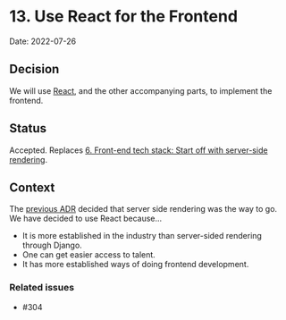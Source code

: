 # 13. Use React for the Frontend

Date: 2022-07-26

## Decision

We will use [React](https://reactjs.org), and the other accompanying parts, to implement the frontend.

## Status

Accepted.  Replaces [6. Front-end tech stack: Start off with server-side rendering](./deprecated/006-start-off-with-server-side-rendering.md).

## Context

The [previous ADR](./deprecated/006-start-off-with-server-side-rendering.md) decided that server side rendering was the way to go.
We have decided to use React because...

- It is more established in the industry than server-sided rendering through Django.
- One can get easier access to talent.
- It has more established ways of doing frontend development.

### Related issues

- #304
